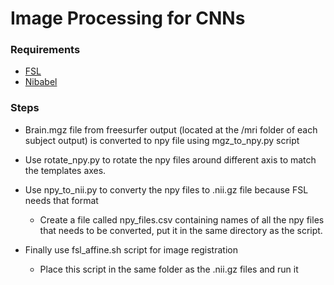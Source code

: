 # Image Processing for CNNs

### Requirements
- [FSL](https://fsl.fmrib.ox.ac.uk/fsl/fslwiki/FslInstallation)
- [Nibabel](https://nipy.org/nibabel/installation.html)

### Steps
- Brain.mgz file from freesurfer output (located at the /mri folder of each subject output) is converted to npy file using mgz_to_npy.py script
- Use rotate_npy.py to rotate the npy files around different axis to match the templates axes.


- Use npy_to_nii.py to converty the npy files to .nii.gz file because FSL needs that format
	- Create a file called npy_files.csv containing names of all the npy files that needs to be converted, put it in the same directory as the script. 

- Finally use fsl_affine.sh script for image registration 
	- Place this script in the same folder as the .nii.gz files and run it

